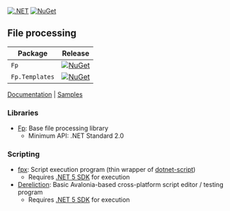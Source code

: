 [![.NET](https://github.com/teamRokuro/Fp/actions/workflows/dotnet.yml/badge.svg)](https://github.com/teamRokuro/Fp/actions/workflows/dotnet.yml)
[![NuGet](https://img.shields.io/nuget/v/Fp.svg)](https://www.nuget.org/packages/Fp/)

## File processing

| Package                | Release |
|------------------------|---------|
| `Fp`           | [![NuGet](https://img.shields.io/nuget/v/Fp.svg)](https://www.nuget.org/packages/Fp/)|
| `Fp.Templates` | [![NuGet](https://img.shields.io/nuget/v/Fp.Templates.svg)](https://www.nuget.org/packages/Fp.Templates/) |

[Documentation](https://teamrokuro.github.io/Fp) | [Samples](https://github.com/Lucina/FpProcessorSamples)

### Libraries
* [Fp](src/Fp): Base file processing library
    - Minimum API: .NET Standard 2.0
### Scripting
* [fpx](src/fpx): Script execution program (thin wrapper of [dotnet-script](https://github.com/filipw/dotnet-script))
    - Requires [.NET 5 SDK](https://get.dot.net/) for execution
* [Dereliction](src/Dereliction): Basic Avalonia-based cross-platform script editor / testing program
    - Requires [.NET 5 SDK](https://get.dot.net/) for execution